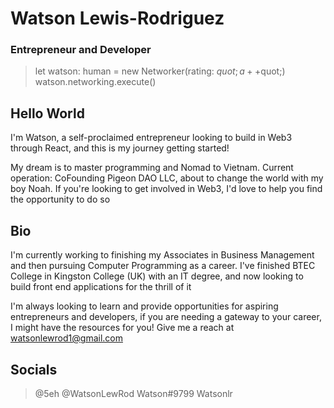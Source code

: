 # Watson Lewis-Rodriguez

### Entrepreneur and Developer

> let watson: human = new Networker(rating: $quot;a++$quot;) watson.networking.execute()

## Hello World

I'm Watson, a self-proclaimed entrepreneur looking to build in Web3 through React, and this is my journey getting started!

My dream is to master programming and Nomad to Vietnam. Current operation: CoFounding Pigeon DAO LLC, about to change the world with my boy Noah. If you're looking to get involved in Web3, I'd love to help you find the opportunity to do so

## Bio

I'm currently working to finishing my Associates in Business Management and then pursuing Computer Programming as a career. I've finished BTEC College in Kingston College (UK) with an IT degree, and now looking to build front end applications for the thrill of it

I'm always looking to learn and provide opportunities for aspiring entrepreneurs and developers, if you are needing a gateway to your career, I might have the resources for you! Give me a reach at watsonlewrod1@gmail.com

## Socials

> @5eh
> @WatsonLewRod
> Watson#9799
> Watsonlr
